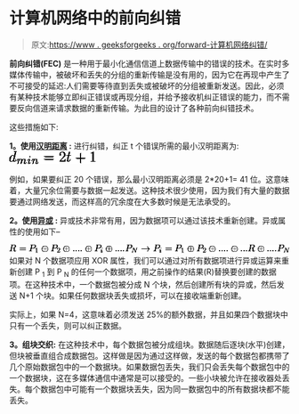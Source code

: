 # 计算机网络中的前向纠错

> 原文:[https://www . geeksforgeeks . org/forward-计算机网络纠错/](https://www.geeksforgeeks.org/forward-error-correction-in-computer-networks/)

**前向纠错(FEC)** 是一种用于最小化通信信道上数据传输中的错误的技术。在实时多媒体传输中，被破坏和丢失的分组的重新传输是没有用的，因为它在再现中产生了不可接受的延迟:人们需要等待直到丢失或被破坏的分组被重新发送。因此，必须有某种技术能够立即纠正错误或再现分组，并给予接收机纠正错误的能力，而不需要反向信道来请求数据的重新传输。为此目的设计了各种前向纠错技术。

这些措施如下:

**1。使用[汉明距离](https://www.geeksforgeeks.org/hamming-distance-between-two-integers/) :**
进行纠错，纠正 t 个错误所需的最小汉明距离为:
![ d_m_i_n = 2t + 1 ](img/0f220137f8c3b529ff0f352bc461cb38.png "Rendered by QuickLaTeX.com")

例如，如果要纠正 20 个错误，那么最小汉明距离必须是 2*20+1= 41 位。这意味着，大量冗余位需要与数据一起发送。这种技术很少使用，因为我们有大量的数据要通过网络发送，而这样高的冗余度在大多数时候是无法承受的。

**2。使用[异或](https://www.geeksforgeeks.org/calculate-xor-1-n/) :**
异或技术非常有用，因为数据项可以通过该技术重新创建。异或属性的使用如下–

![ R= P_1\oplus P_2 \oplus .... \oplus P_i \oplus .... P_N   \rightarrow P_i = P_1 \oplus P_2 \oplus .... \oplus ...R \oplus .... P_N ](img/efc536cd5ea7b38ea879c0544589b5ca.png "Rendered by QuickLaTeX.com")
如果对 N 个数据项应用 XOR 属性，我们可以通过对所有数据项进行异或运算来重新创建 P <sub>1</sub> 到 P <sub>N</sub> 的任何一个数据项，用之前操作的结果(R)替换要创建的数据项。在这种技术中，一个数据包被分成 N 个块，然后创建所有块的异或，然后发送 N+1 个块。如果任何数据块丢失或损坏，可以在接收端重新创建。

实际上，如果 N=4，这意味着必须发送 25%的额外数据，并且如果四个数据块中只有一个丢失，则可以纠正数据。

**3。组块交织:**
在这种技术中，每个数据包被分成组块。数据随后逐块(水平)创建，但块被垂直组合成数据包。这样做是因为通过这样做，发送的每个数据包都携带了几个原始数据包中的一个数据块。如果数据包丢失，我们只会丢失每个数据包中的一个数据块，这在多媒体通信中通常是可以接受的。一些小块被允许在接收器处丢失。每个数据包中可能有一个数据块丢失，因为同一数据包中的所有数据块都不能丢失。